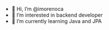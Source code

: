 - 👋 Hi, I’m @imorenoca
- 👀 I’m interested in backend developer
- 🌱 I’m currently learning Java and JPA


<!---
imorenoca/imorenoca is a ✨ special ✨ repository because its `README.md` (this file) appears on your GitHub profile.
You can click the Preview link to take a look at your changes.
--->
